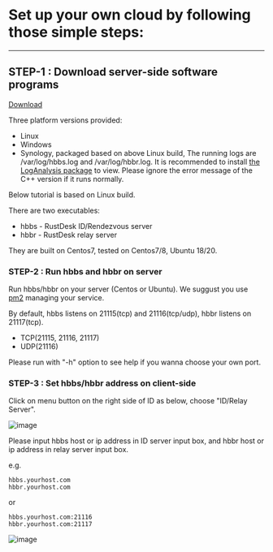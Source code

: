 
# Set up your own cloud by following those simple steps:
-----------

## STEP-1 : Download server-side software programs

[Download](https://github.com/rustdesk/rustdesk-server/)

Three platform versions provided:
  - Linux
  - Windows
  - Synology, packaged based on above Linux build, The running logs are /var/log/hbbs.log and /var/log/hbbr.log. It is recommended to install [the LogAnalysis package](https://www.cphub.net) to view. Please ignore the error message of the C++ version if it runs normally.

Below tutorial is based on Linux build.

There are two executables:
  - hbbs - RustDesk ID/Rendezvous server
  - hbbr - RustDesk relay server

They are built on Centos7, tested on Centos7/8, Ubuntu 18/20.

### STEP-2 : Run hbbs and hbbr on server

Run hbbs/hbbr on your server (Centos or Ubuntu). We suggust you use [pm2](https://pm2.keymetrics.io/) managing your service.

By default, hbbs listens on 21115(tcp) and 21116(tcp/udp), hbbr listens on 21117(tcp).

- TCP(21115, 21116, 21117)
- UDP(21116)

Please run with "-h" option to see help if you wanna choose your own port.

### STEP-3 : Set hbbs/hbbr address on client-side

Click on menu button on the right side of ID as below, choose "ID/Relay Server".

![image](https://user-images.githubusercontent.com/71636191/113117333-e73c8f00-9240-11eb-8653-fc0c2ae4f0bf.png)

Please input hbbs host or ip address in ID server input box, and hbbr host or ip address in relay server input box.

e.g.

```
hbbs.yourhost.com
hbbr.yourhost.com
```

or

```
hbbs.yourhost.com:21116
hbbr.yourhost.com:21117
```

![image](https://user-images.githubusercontent.com/71636191/113117449-0509f400-9241-11eb-9425-0f70b676d4b6.png)
